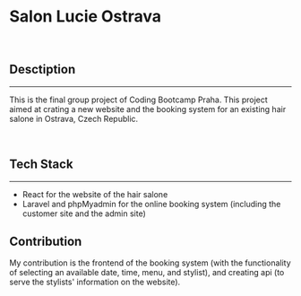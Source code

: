 <h1>Salon Lucie Ostrava</h1>
<br>

<h2>Desctiption</h2>
<hr>
<p>This is the final group project of Coding Bootcamp Praha. This project aimed at crating a new website and the booking system for an existing hair salone in Ostrava, Czech Republic.</p>
<br>

<h2>Tech Stack</h2>
<hr>
<ul>
<li>React for the website of the hair salone</li>
<li>Laravel and phpMyadmin for the online booking system (including the customer site and the admin site)</li>
</ul>
<h2>Contribution</h2>
<p>My contribution is the frontend of the booking system (with the functionality of selecting an available date, time, menu, and stylist), and creating api (to serve the stylists' information on the website).</p>
